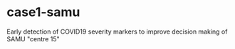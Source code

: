 # case1-samu
Early detection of COVID19 severity markers to improve decision making of SAMU "centre 15"
